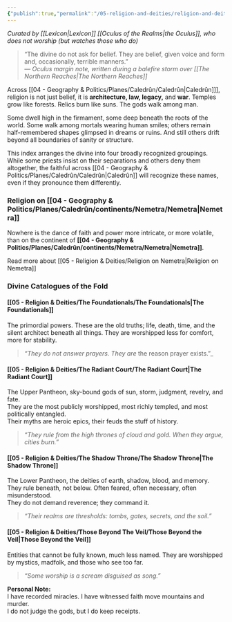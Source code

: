 ```yaml
---
{"publish":true,"permalink":"/05-religion-and-deities/religion-and-deities/"}
---
```


_Curated by [[Lexicon\|Lexicon]] [[Oculus of the Realms\|the Oculus]], who does not worship (but watches those who do)_

> “The divine do not ask for belief. They are belief, given voice and form and, occasionally, terrible manners.”  
> — _Oculus margin note, written during a balefire storm over [[The Northern Reaches\|The Northern Reaches]]_

Across [[04 - Geography & Politics/Planes/Caledrûn/Caledrûn\|Caledrûn]]], religion is not just belief, it is **architecture, law, legacy,** and **war**. Temples grow like forests. Relics burn like suns. The gods walk among man.

Some dwell high in the firmament, some deep beneath the roots of the world. Some walk among mortals wearing human smiles; others remain half-remembered shapes glimpsed in dreams or ruins. And still others drift beyond all boundaries of sanity or structure.

This index arranges the divine into four broadly recognized groupings. While some priests insist on their separations and others deny them altogether, the faithful across [[04 - Geography & Politics/Planes/Caledrûn/Caledrûn\|Caledrûn]] will recognize these names, even if they pronounce them differently.

### Religion on [[04 - Geography & Politics/Planes/Caledrûn/continents/Nemetra/Nemetra\|Nemetra]]
Nowhere is the dance of faith and power more intricate, or more volatile, than on the continent of **[[04 - Geography & Politics/Planes/Caledrûn/continents/Nemetra/Nemetra\|Nemetra]]**.

Read more about [[05 - Religion & Deities/Religion on Nemetra\|Religion on Nemetra]]

### Divine Catalogues of the Fold
#### [[05 - Religion & Deities/The Foundationals/The Foundationals\|The Foundationals]]
The primordial powers. These are the old truths; life, death, time, and the silent architect beneath all things. They are worshipped less for comfort, more for stability.

> _“They do not answer prayers. They are_ the reason prayer exists.”_

#### **[[05 - Religion & Deities/The Radiant Court/The Radiant Court\|The Radiant Court]]**
The Upper Pantheon, sky-bound gods of sun, storm, judgment, revelry, and fate.  
They are the most publicly worshipped, most richly templed, and most politically entangled.  
Their myths are heroic epics, their feuds the stuff of history.

> _“They rule from the high thrones of cloud and gold. When they argue, cities burn.”_

#### **[[05 - Religion & Deities/The Shadow Throne/The Shadow Throne\|The Shadow Throne]]**
The Lower Pantheon, the deities of earth, shadow, blood, and memory. 
They rule beneath, not below. Often feared, often necessary, often misunderstood.  
They do not demand reverence; they command it.

> _“Their realms are thresholds: tombs, gates, secrets, and the soil.”_

#### **[[05 - Religion & Deities/Those Beyond The Veil/Those Beyond the Veil\|Those Beyond the Veil]]**
Entities that cannot be fully known, much less named. They are worshipped by mystics, madfolk, and those who see too far.

> _“Some worship is a scream disguised as song.”_

**Personal Note:**  
I have recorded miracles. I have witnessed faith move mountains and murder.  
I do not judge the gods, but I do keep receipts.